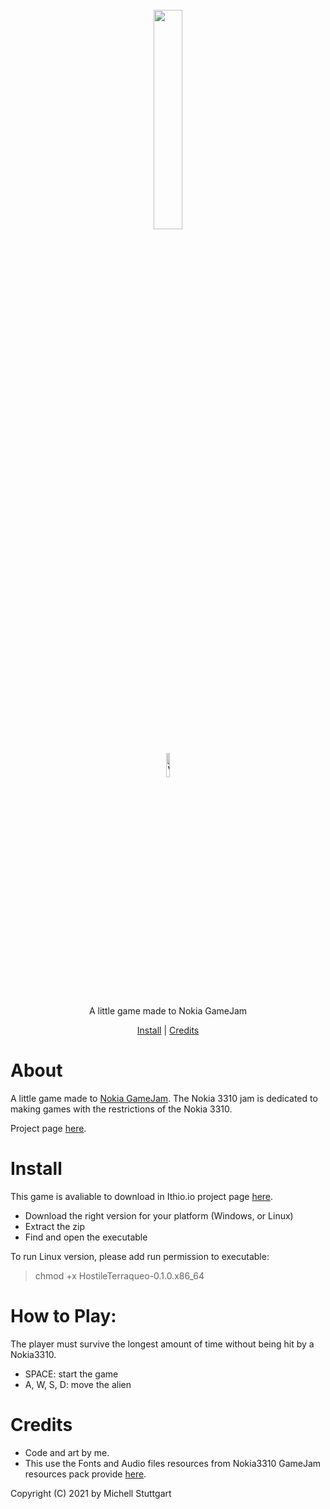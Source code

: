 <h1 align="center">
  <br>
  <a href="https://mstuttgart.itch.io/hostile-terraqueo">
  <img src="https://img.itch.zone/aW1nLzUxNTcxNDUucG5n/original/jo15Ck.png" width="30%"></a>
  <br>
</h1>

<p align="center">
  <a href="https://mstuttgart.itch.io/hostile-terraqueo">
    <img src="https://static.itch.io/images/badge.svg" width="10%" alt="Version">
  </a>
</p>

<p align="center">A little game made to Nokia GameJam</p>

<p align="center">
  <a href="#install">Install</a> |
  <a href="#credits">Credits</a>
</p>

# About

A little game made to [Nokia GameJam](https://itch.io/jam/nokiajam3). The Nokia 3310 jam is dedicated to making games with the restrictions of the Nokia 3310.

Project page [here](https://mstuttgart.itch.io/hostile-terraqueo).

# Install 

This game is avaliable to download in Ithio.io project page [here](https://mstuttgart.itch.io/hostile-terraqueo).

* Download the right version for your platform (Windows, or Linux)
* Extract the zip
* Find and open the executable

To run Linux version, please add run permission to executable:

> chmod +x HostileTerraqueo-0.1.0.x86_64

# How to Play:

The player must survive the longest amount of time without being hit by a Nokia3310.

* SPACE: start the game
* A, W, S, D: move the alien

# Credits

* Code and art by me.
* This use the Fonts and Audio files resources from Nokia3310 GameJam resources pack provide [here](https://phillipp.itch.io/nokiajamresources).

Copyright (C) 2021 by Michell Stuttgart


